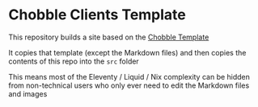 # Chobble Clients Template

This repository builds a site based on the [Chobble Template](https://git.chobble.com/chobble/chobble-template/)

It copies that template (except the Markdown files) and then copies the contents of this repo into the `src` folder

This means most of the Eleventy / Liquid / Nix complexity can be hidden from non-technical users who only ever need to edit the Markdown files and images